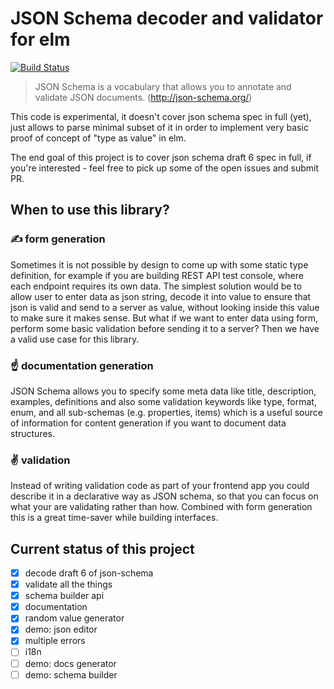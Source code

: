 # JSON Schema decoder and validator for elm

[![Build Status](https://travis-ci.org/1602/json-schema.svg?branch=master)](https://travis-ci.org/1602/json-schema)

> JSON Schema is a vocabulary that allows you to annotate and validate JSON documents. (http://json-schema.org/)

This code is experimental, it doesn't cover json schema spec in full (yet), just allows to parse minimal subset of it in order to implement very basic proof of concept of "type as value" in elm.

The end goal of this project is to cover json schema draft 6 spec in full, if you're interested - feel free to pick up some of the open issues and submit PR.

## When to use this library?

### ✍ form generation

Sometimes it is not possible by design to come up with some static type definition, for example if you are building REST API test console, where each endpoint requires its own data. The simplest solution would be to allow user to enter data as json string, decode it into value to ensure that json is valid and send to a server as value, without looking inside this value to make sure it makes sense. But what if we want to enter data using form, perform some basic validation before sending it to a server? Then we have a valid use case for this library.

### ☝ documentation generation

JSON Schema allows you to specify some meta data like title, description, examples, definitions and also some validation keywords like type, format, enum, and all sub-schemas (e.g. properties, items) which is a useful source of information for content generation if you want to document data structures.

### ✌ validation

Instead of writing validation code as part of your frontend app you could describe it in a declarative way as JSON schema, so that you can focus on what your are validating rather than how. Combined with form generation this is a great time-saver while building interfaces.

## Current status of this project

- [x] decode draft 6 of json-schema
- [x] validate all the things
- [x] schema builder api
- [x] documentation
- [x] random value generator
- [x] demo: json editor
- [x] multiple errors
- [ ] i18n
- [ ] demo: docs generator
- [ ] demo: schema builder
